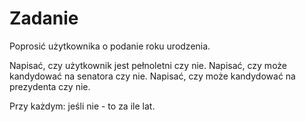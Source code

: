 # Zadanie

Poprosić użytkownika o podanie roku urodzenia.

Napisać, czy użytkownik jest pełnoletni czy nie. 
Napisać, czy może kandydować na senatora czy nie.
Napisać, czy może kandydować na prezydenta czy nie.

Przy każdym: jeśli nie - to za ile lat.
